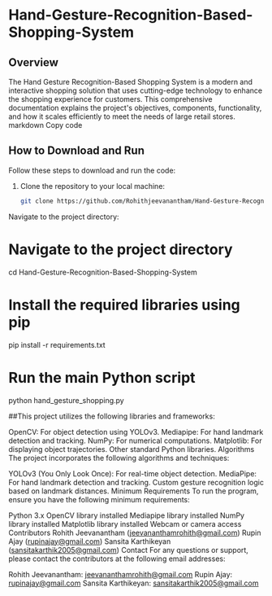 # Hand-Gesture-Recognition-Based-Shopping-System
## Overview

The Hand Gesture Recognition-Based Shopping System is a modern and interactive shopping solution that uses cutting-edge technology to enhance the shopping experience for customers. This comprehensive documentation explains the project's objectives, components, functionality, and how it scales efficiently to meet the needs of large retail stores.
markdown
Copy code

## How to Download and Run

Follow these steps to download and run the code:

1. Clone the repository to your local machine:

   ```bash
   git clone https://github.com/Rohithjeevanantham/Hand-Gesture-Recognition-Based-Shopping-System.git
Navigate to the project directory:

# Navigate to the project directory
cd Hand-Gesture-Recognition-Based-Shopping-System

# Install the required libraries using pip
pip install -r requirements.txt

# Run the main Python script
python hand_gesture_shopping.py

##This project utilizes the following libraries and frameworks:

OpenCV: For object detection using YOLOv3.
Mediapipe: For hand landmark detection and tracking.
NumPy: For numerical computations.
Matplotlib: For displaying object trajectories.
Other standard Python libraries.
Algorithms
The project incorporates the following algorithms and techniques:

YOLOv3 (You Only Look Once): For real-time object detection.
MediaPipe: For hand landmark detection and tracking.
Custom gesture recognition logic based on landmark distances.
Minimum Requirements
To run the program, ensure you have the following minimum requirements:

Python 3.x
OpenCV library installed
Mediapipe library installed
NumPy library installed
Matplotlib library installed
Webcam or camera access
Contributors
Rohith Jeevanantham (jeevananthamrohith@gmail.com)
Rupin Ajay (rupinajay@gmail.com)
Sansita Karthikeyan (sansitakarthik2005@gmail.com)
Contact
For any questions or support, please contact the contributors at the following email addresses:

Rohith Jeevanantham: jeevananthamrohith@gmail.com
Rupin Ajay: rupinajay@gmail.com
Sansita Karthikeyan: sansitakarthik2005@gmail.com
